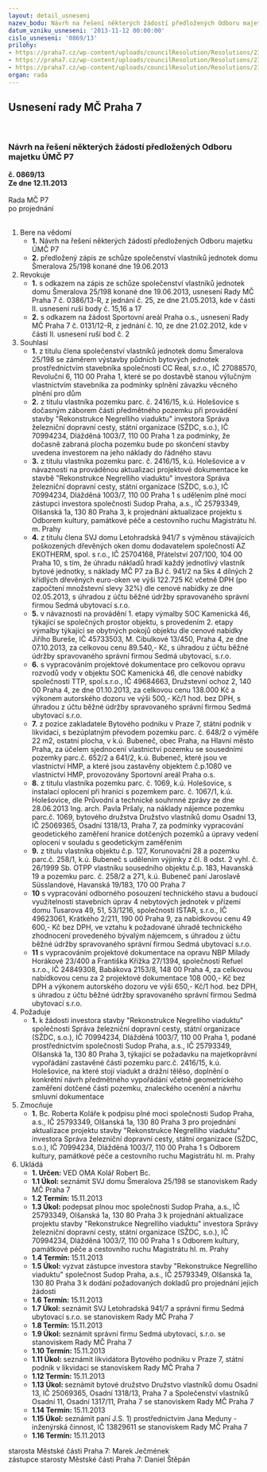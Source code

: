 ```yaml
---
layout: detail_usneseni
nazev_bodu: Návrh na řešení některých žádostí předložených Odboru majetku ÚMČ P7
datum_vzniku_usneseni: '2013-11-12 00:00:00'
cislo_usneseni: '0869/13'
prilohy:
- https://praha7.cz/wp-content/uploads/councilResolution/Resolutions/23512/59-13-priloha_1_oma_05112013.pdf
- https://praha7.cz/wp-content/uploads/councilResolution/Resolutions/23512/59-13-priloha_2_oma_05112013.pdf
- https://praha7.cz/wp-content/uploads/councilResolution/Resolutions/23512/59-13-priloha_4_oma_05112013.pdf
organ: rada
---
```

<div id="ucUsn_pList" class="usn">
	<span><h2>Usnesení rady MČ Praha 7 </h2>
<br></span><div class="standBody">
<span><h3>Návrh na řešení některých žádostí předložených Odboru majetku ÚMČ P7</h3></span><div class="center">
		<strong>č. 0869/13</strong><br>
	</div>
<div class="center">
		<strong>Ze dne 12.11.2013</strong><br><br>
	</div>Rada MČ P7<br> po projednání<br><br><ol>
<li>Bere na vědomí<ul>
<li>
<strong>1.</strong> Návrh na řešení některých žádostí předložených Odboru majetku ÚMČ P7</li>
<li>
<strong>2.</strong> předložený zápis ze schůze společenství vlastníků jednotek domu Šmeralova 25/198 konané dne 19.06.2013</li>
</ul>
</li>
<li>Revokuje<ul>
<li>
<strong>1.</strong> s odkazem na zápis ze schůze společenství vlastníků jednotek domu Šmeralova 25/198 konané dne 19.06.2013, usnesení Rady MČ Praha 7 č. 0386/13-R, z jednání č. 25, ze dne 21.05.2013, kde v části II. usnesení ruší body č. 15,16 a 17</li>
<li>
<strong>2.</strong> s odkazem na žádost Sportovní areál Praha o.s., usnesení Rady MČ Praha 7 č. 0131/12-R, z jednání č. 10, ze dne 21.02.2012, kde v části II. usnesení ruší bod č. 2</li>
</ul>
</li>
<li>Souhlasí<ul>
<li>
<strong>1.</strong> z titulu člena společenství vlastníků jednotek domu Šmeralova 25/198 se záměrem výstavby půdních bytových jednotek prostřednictvím stavebníka společnosti CC Real, s.r.o., IČ 27088570, Revoluční 6, 110 00 Praha 1, které se po dostavbě stanou výlučným vlastnictvím stavebníka za podmínky splnění závazku věcného plnění pro dům</li>
<li>
<strong>2.</strong> z titulu vlastníka pozemku parc. č. 2416/15, k.ú. Holešovice s dočasným záborem části předmětného pozemku při provádění stavby "Rekonstrukce Negrelliho viaduktu" investora Správa železniční dopravní cesty, státní organizace (SŽDC, s.o.), IČ 70994234, Dlážděná 1003/7, 110 00 Praha 1 za podmínky, že dočasně zabraná plocha pozemku bude po skončení stavby uvedena investorem na jeho náklady do řádného stavu</li>
<li>
<strong>3.</strong> z titulu vlastníka pozemku parc. č. 2416/15, k.ú. Holešovice a  v návaznosti na prováděnou aktualizaci projektové dokumentace ke stavbě "Rekonstrukce Negrelliho viaduktu" investora Správa železniční dopravní cesty, státní organizace (SŽDC, s.o.), IČ 70994234, Dlážděná 1003/7, 110 00 Praha 1 s udělením plné moci zástupci investora společnosti Sudop Praha, a.s., IČ 25793349, Olšanská 1a, 130 80 Praha 3, k projednání aktualizace projektu s Odborem kultury, památkové péče a cestovního ruchu Magistrátu hl. m. Prahy</li>
<li>
<strong>4.</strong> z titulu člena SVJ domu Letohradská 941/7 s výměnou stávajících poškozených dřevěných oken domu dodavatelem společností AZ EKOTHERM, spol. s r.o., IČ 25704168, Přátelství 207/100, 104 00 Praha 10, s tím, že úhradu nákladů hradí každý jednotlivý vlastník bytové jednotky, s náklady MČ P7 za BJ č. 941/2 na 5ks 4 dílných 2 křídlých dřevěných euro-oken ve výši 122.725 Kč včetně DPH (po započtení množstevní slevy 32%) dle cenové nabídky ze dne 02.05.2013, s úhradou z účtu běžné údržby spravovaného správní firmou Sedmá ubytovací s.r.o.</li>
<li>
<strong>5.</strong> v návaznosti na provádění 1. etapy výmalby SOC Kamenická 46, týkající se společných prostor objektu, s provedením 2. etapy výmalby týkající se obytných pokojů objektu dle cenové nabídky Jiřího Bureše, IČ 45733503, M. Cibulkové 13/450, Praha 4, ze dne 07.10.2013, za celkovou cenu 89.540,- Kč, s úhradou z účtu běžné údržby spravovaného správní firmou Sedmá ubytovací, s.r.o.</li>
<li>
<strong>6.</strong> s vypracováním projektové dokumentace pro celkovou opravu rozvodů vody v objektu SOC Kamenická 46, dle cenové nabídky společnosti TTP, spol.s.r.o., IČ 49684663, Družstevní ochoz 2, 140 00 Praha 4, ze dne 01.10.2013, za celkovou cenu 138.000 Kč a výkonem autorského dozoru ve výši 500,- Kč/1 hod. bez DPH, s úhradou z účtu běžné údržby spravovaného správní firmou Sedmá ubytovací s.r.o.</li>
<li>
<strong>7.</strong> z pozice zakladatele Bytového podniku v Praze 7, státní podnik v likvidaci, s bezúplatným převodem pozemku parc. č. 648/2 o výměře  22 m2, ostatní plocha, v k.ú. Bubeneč, obec Praha, na Hlavní město Praha, za účelem sjednocení vlastnictví pozemku se sousedními pozemky parc.č. 652/2 a 641/2, k.ú. Bubeneč, které jsou ve vlastnictví HMP, a které jsou zastavěny objektem č.p.1080 ve vlastnictví HMP, provozovány Sportovní areál Praha o.s.</li>
<li>
<strong>8.</strong> z titulu vlastníka pozemku parc. č. 1069, k.ú.  Holešovice, s instalací oplocení při hranici s pozemkem parc. č. 1067/1, k.ú. Holešovice, dle Průvodní a technické souhrnné zprávy ze dne 28.06.2013 Ing. arch. Pavla Pršaly, na náklady nájemce pozemku parc.č. 1069, bytového družstva Družstvo vlastníků domu Osadní 13, IČ 25069365, Osadní 1318/13, Praha 7, za podmínky vypracování geodetického zaměření hranice dotčených pozemků a úpravy vedení oplocení v souladu s geodetickým zaměřením</li>
<li>
<strong>9.</strong> z titulu vlastníka objektu č.p. 127, Korunovační 28 a pozemku parc.č. 258/1, k.ú. Bubeneč s udělením výjimky z čl. 8 odst. 2 vyhl. č. 26/1999 Sb. OTPP vlastníku sousedního objektu č.p. 183, Havanská 19 a pozemku parc. č. 258/2 a 271, k.ú. Bubeneč paní Jaroslavě Süsslandové, Havanská 19/183, 170 00  Praha 7</li>
<li>
<strong>10</strong> s vypracování odborného posouzení technického stavu a budoucí využitelnosti stavebních úprav 4 nebytových jednotek v přízemí domu Tusarova 49, 51, 53/1216, společností ISTAR, s.r.o., IČ 49623061, Krátkého 2/211, 190 00 Praha 9, za nabídkovou cenu 49 600,- Kč bez DPH, ve vztahu k požadované úhradě technického zhodnocení provedeného bývalým nájemcem, s úhradou z účtu běžné údržby spravovaného správní firmou Sedmá ubytovací s.r.o.</li>
<li>
<strong>11</strong> s vypracováním projektové dokumentace na opravu NBP Milady Horákové 23/400 a Františka Křížka 27/1394, společností Refuel s.r.o., IČ 24849308, Babákova 2153/8, 148 00  Praha 4, za celkovou nabídkovou cenu za 2 projektové dokumentace 108 000,- Kč bez DPH a výkonem autorského dozoru ve výši 650,- Kč/1 hod. bez DPH, s úhradou z účtu běžné údržby spravovaného správní firmou Sedmá ubytovací s.r.o.</li>
</ul>
</li>
<li>Požaduje<ul><li>
<strong>1.</strong> k žádosti investora stavby "Rekonstrukce Negrelliho viaduktu" společnosti Správa železniční dopravní cesty, státní organizace (SŽDC, s.o.), IČ 70994234, Dlážděná 1003/7, 110 00 Praha 1, podané prostřednictvím společnosti Sudop Praha, a.s., IČ 25793349, Olšanská 1a, 130 80 Praha 3, týkající se požadavku na majetkoprávní vypořádání zastavěné části pozemku parc.č. 2416/15, k.ú. Holešovice, na které stojí viadukt a drážní tělěso, doplnění o konkrétní návrh předmětného vypořádání včetně geometrického zaměření dotčené části pozemku, znaleckého ocenění a návrhu smluvní dokumentace</li></ul>
</li>
<li>Zmocňuje<ul><li>
<strong>1.</strong> Bc. Roberta Koláře k podpisu plné moci společnosti Sudop Praha, a.s., IČ 25793349, Olšanská 1a, 130 80 Praha 3 pro projednání aktualizace projektu stavby "Rekonstrukce Negrelliho viaduktu" investora Správa železniční dopravní cesty, státní organizace (SŽDC, s.o.), IČ 70994234, Dlážděná 1003/7, 110 00 Praha 1 s Odborem kultury, památkové péče a cestovního ruchu Magistrátu hl. m. Prahy</li></ul>
</li>
<li>Ukládá<ul>
<li>
<strong>1. Určen: </strong>VED OMA Kolář Robert Bc.</li>
<li>
<strong>1.1 Úkol: </strong>seznámit SVJ domu Šmeralova 25/198 se stanoviskem Rady MČ Praha 7</li>
<li>
<strong>1.2 Termín: </strong>15.11.2013</li>
<li>
<strong>1.3 Úkol: </strong>podepsat plnou moc společnosti Sudop Praha, a.s., IČ 25793349, Olšanská 1a, 130 80 Praha 3 k projednání aktualizace projektu stavby "Rekonstrukce Negrelliho viaduktu" investora Správy železniční dopravní cesty, státní organizace (SŽDC, s.o.), IČ 70994234, Dlážděná 1003/7, 110 00 Praha 1 s Odborem kultury, památkové péče a cestovního ruchu Magistrátu hl. m. Prahy</li>
<li>
<strong>1.4 Termín: </strong>15.11.2013</li>
<li>
<strong>1.5 Úkol: </strong>vyzvat zástupce investora stavby "Rekonstrukce Negrelliho viaduktu" společnost Sudop Praha, a.s., IČ 25793349, Olšanská 1a, 130 80 Praha 3 k dodání požadovaných dokladů pro projednání jejich žádosti</li>
<li>
<strong>1.6 Termín: </strong>15.11.2013</li>
<li>
<strong>1.7 Úkol: </strong>seznámit SVJ Letohradská 941/7 a správní firmu Sedmá ubytovací s.r.o. se stanoviskem Rady MČ Praha 7</li>
<li>
<strong>1.8 Termín: </strong>15.11.2013</li>
<li>
<strong>1.9 Úkol: </strong>seznámit správní firmu Sedmá ubytovací, s.r.o. se stanoviskem Rady MČ Praha 7</li>
<li>
<strong>1.10 Termín: </strong>15.11.2013</li>
<li>
<strong>1.11 Úkol: </strong>seznámit likvidátora Bytového podniku v Praze 7, státní podnik v likvidaci se stanoviskem Rady MČ Praha 7</li>
<li>
<strong>1.12 Termín: </strong>15.11.2013</li>
<li>
<strong>1.13 Úkol: </strong>seznámit bytové družstvo Družstvo vlastníků domu Osadní 13, IČ 25069365, Osadní 1318/13, Praha 7 a Společenství vlastníků Osadní 11, Osadní 1317/11, Praha 7 se stanoviskem Rady MČ Praha 7</li>
<li>
<strong>1.14 Termín: </strong>15.11.2013</li>
<li>
<strong>1.15 Úkol: </strong>seznámit paní J.S. 1) prostřednictvím Jana Meduny - inženýrská činnost, IČ 13829611 se stanoviskem Rady MČ Praha 7</li>
<li>
<strong>1.16 Termín: </strong>15.11.2013</li>
</ul>
</li>
</ol>starosta Městské části Praha 7: Marek Ječmének<br>zástupce starosty Městské části Praha 7: Daniel Štěpán 
</div>
</div>